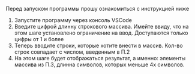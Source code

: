 Перед запуском программы прошу ознакомиться с инструкцией ниже

1) Запустите программу через консоль VSCode
2) Введите цифрой длинну строкового массива. Имейте ввиду, что на этом шаге установлено ограничение на ввод. Доступаются только цифры от 1 и более
3) Теперь вводите строки, которые хотите внести в массив. Кол-во строк совпадает с числом, введенным в П.2
4) На этом шаге будет отображаться результат, а именно: элементы массива из П.3, длинна символов, которых меньше 4х символов. 